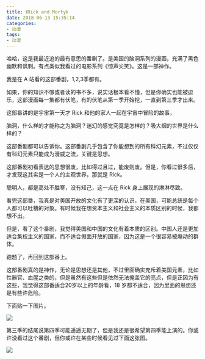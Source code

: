 ```yaml
---
title: 《Rick and Morty》
date: 2018-06-13 15:35:14
categories:
- 动漫
tags:
- 动漫
---
```


哈哈，这是我最近追的最有意思的番剧了。是美国的脑洞系列的漫画，充满了黑色幽默和讽刺。有点类似我看过的电影系列《惊声尖笑》。这是一部神作。

<!--more-->

我是在 A 站看的这部番剧，1,2,3季都有。

如果，你的知识不够或者读的书不多，说实话根本看不懂，但是你确实也能被逗乐，这部漫画每一集都有伏笔，有的伏笔从第一季开始挖，一直到第三季才出来。

这部番讲的是宇宙第一天才 Rick 和他的家人一起在宇宙中冒险的故事。

脑洞，什么样的才能称之为脑洞？迷幻的感觉究竟是怎样的？吸大烟的世界是什么样的？

这部番剧都可以告诉你。这部番剧几乎包含了你能想到的所有科幻元素，不过仅仅有科幻元素只能成为漫威之流，关键是思想。

这部番剧初看表达的思想很废，比如得过且过，能废则废。但是，你看过很多后，才发现这其实是一个人的主观世界，那就是 Rick。

聪明人，都是高处不胜寒，没有知己，这一点在 Rick 身上展现的淋淋尽致。

看完这部番，我真是对美国开放的文化有了更深的认识，在美国，可能总统是每个人都可以吐槽的对象。有时候我在想资本主义和社会主义的本质区别的时候，我都想不出。

但是，看了这个番剧，我觉得美国和中国的文化有着本质的区别。中国人还是更加适合集权主义的国家，而不适合假面开放的国家，因为这是一个很容易被煽动的群体。

跑题了，再回到这部番上。

这部番剧真的是神作，无论是思想还是其他，不过里面确实充斥着美国元素，比如性器官、血腥之类的，但是虽然有这些但是依然无法掩盖它的亮点，但是正因为有这些，我觉得这部番适合20岁以上的年龄看，18
岁都不适合，因为里面的思想还是有些许危险。

下面贴一下图片。

![](/images/animes/1_0.jpg)

第三季的结尾说第四季可能遥遥无期了，但是我还是很希望第四季能上演的。你或许没看过这个番剧，但你或许在某些时候看见过下面这张图。

![](/images/animes/1_1.jpg)

